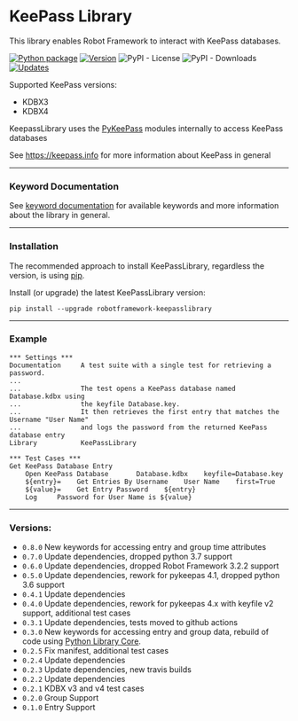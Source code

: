 
# KeePass Library

This library enables Robot Framework to interact with KeePass databases.

[![Python package](https://github.com/loomanw/robotframework-keepasslibrary/actions/workflows/python-package.yml/badge.svg)](https://github.com/loomanw/robotframework-keepasslibrary/actions/workflows/python-package.yml) 
[![Version](https://img.shields.io/pypi/v/robotframework-keepasslibrary.svg?label=version)](https://github.com/loomanw/robotframework-keepasslibrary) 
![PyPI - License](https://img.shields.io/pypi/l/robotframework-keepasslibrary) 
![PyPI - Downloads](https://img.shields.io/pypi/dm/robotframework-keepasslibrary) 
[![Updates](https://pyup.io/repos/github/loomanw/robotframework-keepasslibrary/shield.svg)](https://pyup.io/repos/github/loomanw/robotframework-keepasslibrary)

Supported KeePass versions:
- KDBX3
- KDBX4
    
KeepassLibrary uses the [PyKeePass](https://pypi.org/project/pykeepass/) modules internally to access KeePass databases
    
See https://keepass.info for more information about KeePass in general

---
### Keyword Documentation
See [keyword documentation](https://loomanw.github.io/robotframework-keepasslibrary/KeePassLibrary.html) for available keywords and more information about the library in general.

---
### Installation
The recommended approach to install KeePassLibrary, regardless the version, is using  [pip](http://pip-installer.org/).

Install (or upgrade) the latest KeePassLibrary version:

    pip install --upgrade robotframework-keepasslibrary

---
### Example

```robotframework
*** Settings ***
Documentation     A test suite with a single test for retrieving a password.
...
...               The test opens a KeePass database named Database.kdbx using 
...               the keyfile Database.key. 
...               It then retrieves the first entry that matches the Username "User Name"
...               and logs the password from the returned KeePass database entry
Library           KeePassLibrary

*** Test Cases ***
Get KeePass Database Entry
    Open KeePass Database       Database.kdbx    keyfile=Database.key        
    ${entry}=    Get Entries By Username    User Name    first=True
    ${value}=    Get Entry Password    ${entry}  
    Log     Password for User Name is ${value}
```

---
### Versions:
 - `0.8.0` New keywords for accessing entry and group time attributes
 - `0.7.0` Update dependencies, dropped python 3.7 support
 - `0.6.0` Update dependencies, dropped Robot Framework 3.2.2 support
 - `0.5.0` Update dependencies, rework for pykeepas 4.1, dropped python 3.6 support
 - `0.4.1` Update dependencies
 - `0.4.0` Update dependencies, rework for pykeepas 4.x with keyfile v2 support, additional test cases 
 - `0.3.1` Update dependencies, tests moved to github actions 
 - `0.3.0` New keywords for accessing entry and group data, rebuild of code using [Python Library Core](https://github.com/robotframework/PythonLibCore).
 - `0.2.5` Fix manifest, additional test cases
 - `0.2.4` Update dependencies
 - `0.2.3` Update dependencies, new travis builds
 - `0.2.2` Update dependencies
 - `0.2.1` KDBX v3 and v4 test cases
 - `0.2.0` Group Support
 - `0.1.0` Entry Support
